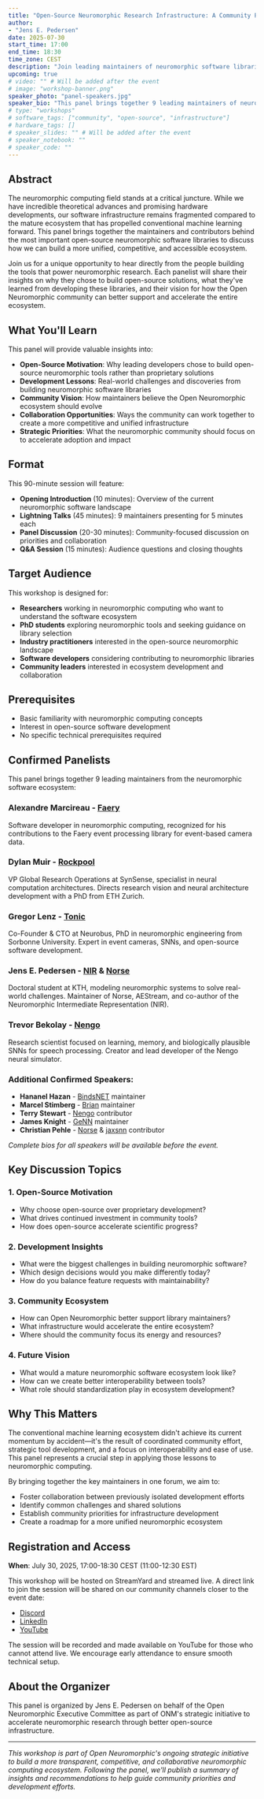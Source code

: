 ```yaml
---
title: "Open-Source Neuromorphic Research Infrastructure: A Community Panel"
author: 
- "Jens E. Pedersen"
date: 2025-07-30
start_time: 17:00
end_time: 18:30
time_zone: CEST
description: "Join leading maintainers of neuromorphic software libraries for a panel discussion on building open-source infrastructure, sharing lessons learned, and shaping the future of the neuromorphic ecosystem."
upcoming: true
# video: "" # Will be added after the event
# image: "workshop-banner.png"
speaker_photo: "panel-speakers.jpg"
speaker_bio: "This panel brings together 9 leading maintainers of neuromorphic software libraries: Alexandre Marcireau (Faery), Dylan Muir (Rockpool), Gregor Lenz (Tonic), Jens E. Pedersen (NIR/Norse), Trevor Bekolay (Nengo), Hananel Hazan (BindsNET), Marcel Stimberg (Brian), Terry Stewart (Nengo), James Knight (GeNN), and Christian Pehle (Norse/jaxsnn). These contributors represent the backbone of the open-source neuromorphic ecosystem."
# type: "workshops"
# software_tags: ["community", "open-source", "infrastructure"]
# hardware_tags: []
# speaker_slides: "" # Will be added after the event
# speaker_notebook: ""
# speaker_code: ""
---
```


## Abstract

The neuromorphic computing field stands at a critical juncture. While we have incredible theoretical advances and promising hardware developments, our software infrastructure remains fragmented compared to the mature ecosystem that has propelled conventional machine learning forward. This panel brings together the maintainers and contributors behind the most important open-source neuromorphic software libraries to discuss how we can build a more unified, competitive, and accessible ecosystem.

Join us for a unique opportunity to hear directly from the people building the tools that power neuromorphic research. Each panelist will share their insights on why they chose to build open-source solutions, what they've learned from developing these libraries, and their vision for how the Open Neuromorphic community can better support and accelerate the entire ecosystem.

## What You'll Learn

This panel will provide valuable insights into:

- **Open-Source Motivation**: Why leading developers chose to build open-source neuromorphic tools rather than proprietary solutions
- **Development Lessons**: Real-world challenges and discoveries from building neuromorphic software libraries
- **Community Vision**: How maintainers believe the Open Neuromorphic ecosystem should evolve
- **Collaboration Opportunities**: Ways the community can work together to create a more competitive and unified infrastructure
- **Strategic Priorities**: What the neuromorphic community should focus on to accelerate adoption and impact

## Format

This 90-minute session will feature:

- **Opening Introduction** (10 minutes): Overview of the current neuromorphic software landscape
- **Lightning Talks** (45 minutes): 9 maintainers presenting for 5 minutes each
- **Panel Discussion** (20-30 minutes): Community-focused discussion on priorities and collaboration
- **Q&A Session** (15 minutes): Audience questions and closing thoughts

## Target Audience

This workshop is designed for:

- **Researchers** working in neuromorphic computing who want to understand the software ecosystem
- **PhD students** exploring neuromorphic tools and seeking guidance on library selection
- **Industry practitioners** interested in the open-source neuromorphic landscape
- **Software developers** considering contributing to neuromorphic libraries
- **Community leaders** interested in ecosystem development and collaboration

## Prerequisites

- Basic familiarity with neuromorphic computing concepts
- Interest in open-source software development
- No specific technical prerequisites required

## Confirmed Panelists

This panel brings together 9 leading maintainers from the neuromorphic software ecosystem:

### **Alexandre Marcireau** - [Faery](https://open-neuromorphic.org/neuromorphic-computing/software/data-tools/faery/)
Software developer in neuromorphic computing, recognized for his contributions to the Faery event processing library for event-based camera data.

### **Dylan Muir** - [Rockpool](https://open-neuromorphic.org/neuromorphic-computing/software/snn-frameworks/rockpool/)
VP Global Research Operations at SynSense, specialist in neural computation architectures. Directs research vision and neural architecture development with a PhD from ETH Zurich.

### **Gregor Lenz** - [Tonic](https://open-neuromorphic.org/neuromorphic-computing/software/data-tools/tonic/)
Co-Founder & CTO at Neurobus, PhD in neuromorphic engineering from Sorbonne University. Expert in event cameras, SNNs, and open-source software development.

### **Jens E. Pedersen** - [NIR](https://open-neuromorphic.org/neuromorphic-computing/software/deployment-tools/nir/) & [Norse](https://open-neuromorphic.org/neuromorphic-computing/software/snn-frameworks/norse/)
Doctoral student at KTH, modeling neuromorphic systems to solve real-world challenges. Maintainer of Norse, AEStream, and co-author of the Neuromorphic Intermediate Representation (NIR).

### **Trevor Bekolay** - [Nengo](https://open-neuromorphic.org/neuromorphic-computing/software/snn-frameworks/nengo/)
Research scientist focused on learning, memory, and biologically plausible SNNs for speech processing. Creator and lead developer of the Nengo neural simulator.

### **Additional Confirmed Speakers:**
- **Hananel Hazan** - [BindsNET](https://open-neuromorphic.org/neuromorphic-computing/software/snn-frameworks/bindsnet/) maintainer
- **Marcel Stimberg** - [Brian](https://open-neuromorphic.org/neuromorphic-computing/software/snn-frameworks/brian/) maintainer
- **Terry Stewart** - [Nengo](https://open-neuromorphic.org/neuromorphic-computing/software/snn-frameworks/nengo/) contributor
- **James Knight** - [GeNN](https://open-neuromorphic.org/neuromorphic-computing/software/snn-frameworks/genn/) maintainer
- **Christian Pehle** - [Norse](https://open-neuromorphic.org/neuromorphic-computing/software/snn-frameworks/norse/) & [jaxsnn](https://open-neuromorphic.org/neuromorphic-computing/software/snn-frameworks/jaxsnn/) contributor

*Complete bios for all speakers will be available before the event.*

## Key Discussion Topics

### 1. Open-Source Motivation
- Why choose open-source over proprietary development?
- What drives continued investment in community tools?
- How does open-source accelerate scientific progress?

### 2. Development Insights
- What were the biggest challenges in building neuromorphic software?
- Which design decisions would you make differently today?
- How do you balance feature requests with maintainability?

### 3. Community Ecosystem
- How can Open Neuromorphic better support library maintainers?
- What infrastructure would accelerate the entire ecosystem?
- Where should the community focus its energy and resources?

### 4. Future Vision
- What would a mature neuromorphic software ecosystem look like?
- How can we create better interoperability between tools?
- What role should standardization play in ecosystem development?

## Why This Matters

The conventional machine learning ecosystem didn't achieve its current momentum by accident—it's the result of coordinated community effort, strategic tool development, and a focus on interoperability and ease of use. This panel represents a crucial step in applying those lessons to neuromorphic computing.

By bringing together the key maintainers in one forum, we aim to:
- Foster collaboration between previously isolated development efforts
- Identify common challenges and shared solutions
- Establish community priorities for infrastructure development
- Create a roadmap for a more unified neuromorphic ecosystem

## Registration and Access

**When**: July 30, 2025, 17:00-18:30 CEST (11:00-12:30 EST)

This workshop will be hosted on StreamYard and streamed live. A direct link to join the session will be shared on our community channels closer to the event date:

- [Discord](https://discord.gg/hUygPUdD8E)
- [LinkedIn](https://www.linkedin.com/company/98345683/)
- [YouTube](https://www.youtube.com/@openneuromorphic)

The session will be recorded and made available on YouTube for those who cannot attend live. We encourage early attendance to ensure smooth technical setup.

## About the Organizer

This panel is organized by Jens E. Pedersen on behalf of the Open Neuromorphic Executive Committee as part of ONM's strategic initiative to accelerate neuromorphic research through better open-source infrastructure.

---

*This workshop is part of Open Neuromorphic's ongoing strategic initiative to build a more transparent, competitive, and collaborative neuromorphic computing ecosystem. Following the panel, we'll publish a summary of insights and recommendations to help guide community priorities and development efforts.*